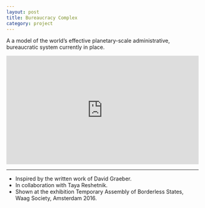 ```yaml
---
layout: post
title: Bureaucracy Complex
category: project
---
```


A a model of the world’s effective planetary-scale administrative, bureaucratic system currently in place.

<div style="padding:56.25% 0 0 0;position:relative;"><iframe src="https://player.vimeo.com/video/201737657?h=44044dbf5c&amp;badge=0&amp;autopause=0&amp;player_id=0&amp;app_id=58479" frameborder="0" allow="autoplay; fullscreen; picture-in-picture" allowfullscreen style="position:absolute;top:0;left:0;width:100%;height:100%;" title="BUREAUCRACY COMPLEX"></iframe></div><script src="https://player.vimeo.com/api/player.js"></script>

---

<ul class=credits>
  <li>Inspired by the written work of David Graeber.</li>
  <li>In collaboration with Taya Reshetnik.</li>
  <li>Shown at the exhibition Temporary Assembly of Borderless States, Waag Society, Amsterdam 2016.</li>
</ul>
